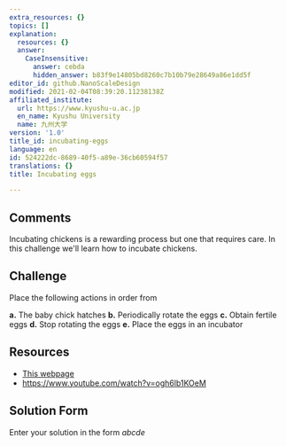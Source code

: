 ```yaml
---
extra_resources: {}
topics: []
explanation:
  resources: {}
  answer:
    CaseInsensitive:
      answer: cebda
      hidden_answer: b83f9e14805bd8260c7b10b79e28649a86e1dd5f
editor_id: github.NanoScaleDesign
modified: 2021-02-04T08:39:20.11238138Z
affiliated_institute:
  url: https://www.kyushu-u.ac.jp
  en_name: Kyushu University
  name: 九州大学
version: '1.0'
title_id: incubating-eggs
language: en
id: 524222dc-8689-40f5-a89e-36cb60594f57
translations: {}
title: Incubating eggs

---
```


## Comments
Incubating chickens is a rewarding process but one that requires care. In this challenge we'll learn how to incubate chickens.


## Challenge
Place the following actions in order from

**a.** The baby chick hatches
**b.** Periodically rotate the eggs
**c.** Obtain fertile eggs
**d.** Stop rotating the eggs
**e.** Place the eggs in an incubator

## Resources
- [This webpage](https://www.purinamills.com/chicken-feed/education/detail/hatching-eggs-at-home-a-21-day-guide-for-baby-chicks)
- https://www.youtube.com/watch?v=ogh6lb1KOeM


## Solution Form
Enter your solution in the form *abcde*

